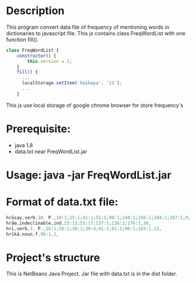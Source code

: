 # Description
This program convert data file of frequency of mentioning words in dictionaries to javascript file.
This js contains class FreqWordList with one function fill().
```javascript
class FreqWordList {
    constructor() {
        this.version = 1;
    }
    fill() {
      ...
      localStorage.setItem('haihaya', '12');
      ...
    }
```
This js use local storage of google chrome browser for store frequency's

# Prerequisite:
- java 1.8
- data.txt near FreqWordList.jar

# Usage: java -jar FreqWordList.jar

# Format of data.txt file:
```javascript
hrāsay,verb,10. P.,10:1;25:1;41:1;55:1;98:1;144:1;156:1;184:1;187:1,9,
hrāṃ,indeclinable,ind,25:13;55:17;137:1;136:2;176:3,36,
hrī,verb,3. P.,10:1;36:1;38:1;39:4;41:1;61:1;96:1;165:1,11,
hrīkā,noun,f,96:1,1,
```

# Project's structure
This is NetBeans Java Project.
Jar file with data.txt is in the dist folder.
